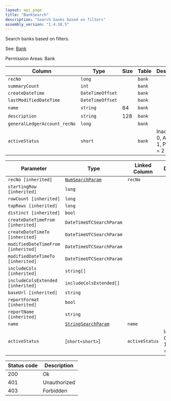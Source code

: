 ```yaml
---
layout: api_page
title: "BankSearch"
description: "Search banks based on filters"
assembly_version: "1.4.10.5"
---
```


Search banks based on filters.

See: [Bank](Bank.html)

Permission Areas: Bank

| Column | Type | Size | Table | Description |
| ------ | ---- | ---- | ----- | ----------- |
| `recNo` | `long` |  | `bank` | 
| `summaryCount` | `int` |  | `bank` | 
| `createDateTime` | `DateTimeOffset` |  | `bank` | 
| `lastModifiedDateTime` | `DateTimeOffset` |  | `bank` | 
| `name` | `string` | 64 | `bank` | 
| `description` | `string` | 128 | `bank` | 
| `generalLedgerAccount_recNo` | `long` |  | `bank` | 
| `activeStatus` | `short` |  | `bank` | Inactive = 0, Active = 1, Pending = 2

| Parameter | Type | Linked Column | Description |
| --------- | ---- | ------------- | ----------- |
| `recNo [inherited]` | [`NumSearchParam`](NumSearchParam) | `recNo` | 
| `startingRow [inherited]` | `long` |  | 
| `rowCount [inherited]` | `long` |  | 
| `topRows [inherited]` | `long` |  | 
| `distinct [inherited]` | `bool` |  | 
| `createDateTimeFrom [inherited]` | `DateTimeUTCSearchParam` |  | 
| `createDateTimeTo [inherited]` | `DateTimeUTCSearchParam` |  | 
| `modifiedDateTimeFrom [inherited]` | `DateTimeUTCSearchParam` |  | 
| `modifiedDateTimeTo [inherited]` | `DateTimeUTCSearchParam` |  | 
| `includeCols [inherited]` | `string[]` |  | 
| `includeColsExtended [inherited]` | `includeColsExtended[]` |  | 
| `baseUrl [inherited]` | `string` |  | 
| `reportFormat [inherited]` | `bool` |  | 
| `reportName [inherited]` | `string` |  | 
| `name` | [`StringSearchParam`](StringSearchParam) | `name` | 
| `activeStatus` | [`short<short>`] | `activeStatus` | Inactive = 0, Active = 1, Pending = 2

| Status code | Description |
| ----------- | ----------- |
| 200 | Ok |
| 401 | Unauthorized |
| 403 | Forbidden |


